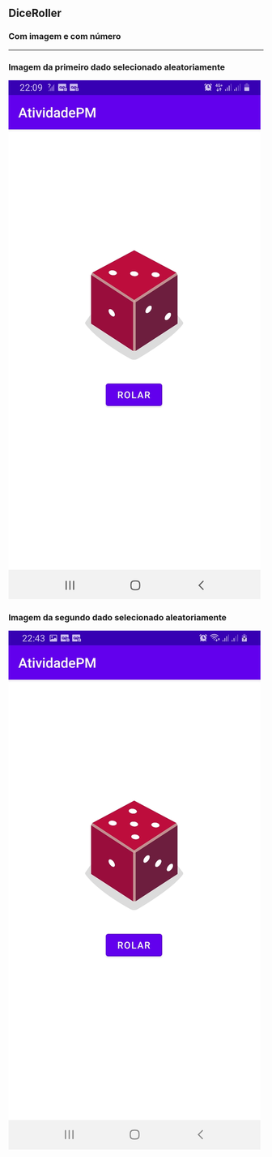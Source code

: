 ## DiceRoller
### Com imagem e com número  
------
### Imagem da primeiro dado selecionado aleatoriamente

![screen](https://github.com/DanMarzo/DiceRoller/blob/main/DiceRoller.jpg)

### Imagem da segundo dado selecionado aleatoriamente

![screen](https://github.com/DanMarzo/DiceRoller/blob/main/DicerrolerSecond.jpg)
